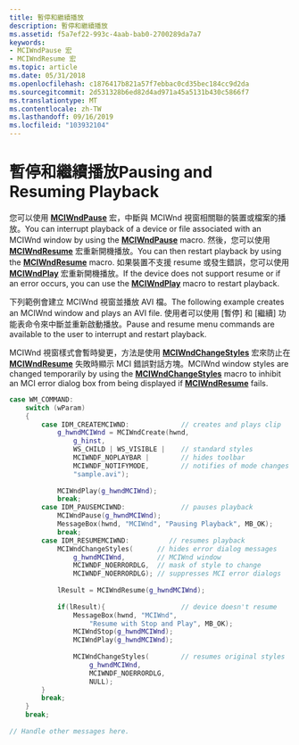 ```yaml
---
title: 暫停和繼續播放
description: 暫停和繼續播放
ms.assetid: f5a7ef22-993c-4aab-bab0-2700289da7a7
keywords:
- MCIWndPause 宏
- MCIWndResume 宏
ms.topic: article
ms.date: 05/31/2018
ms.openlocfilehash: c1876417b821a57f7ebbac0cd35bec184cc9d2da
ms.sourcegitcommit: 2d531328b6ed82d4ad971a45a5131b430c5866f7
ms.translationtype: MT
ms.contentlocale: zh-TW
ms.lasthandoff: 09/16/2019
ms.locfileid: "103932104"
---
```

# <a name="pausing-and-resuming-playback"></a><span data-ttu-id="32a09-105">暫停和繼續播放</span><span class="sxs-lookup"><span data-stu-id="32a09-105">Pausing and Resuming Playback</span></span>

<span data-ttu-id="32a09-106">您可以使用 [**MCIWndPause**](/windows/desktop/api/Vfw/nf-vfw-mciwndpause) 宏，中斷與 MCIWnd 視窗相關聯的裝置或檔案的播放。</span><span class="sxs-lookup"><span data-stu-id="32a09-106">You can interrupt playback of a device or file associated with an MCIWnd window by using the [**MCIWndPause**](/windows/desktop/api/Vfw/nf-vfw-mciwndpause) macro.</span></span> <span data-ttu-id="32a09-107">然後，您可以使用 [**MCIWndResume**](/windows/desktop/api/Vfw/nf-vfw-mciwndresume) 宏重新開機播放。</span><span class="sxs-lookup"><span data-stu-id="32a09-107">You can then restart playback by using the [**MCIWndResume**](/windows/desktop/api/Vfw/nf-vfw-mciwndresume) macro.</span></span> <span data-ttu-id="32a09-108">如果裝置不支援 resume 或發生錯誤，您可以使用 [**MCIWndPlay**](/windows/desktop/api/Vfw/nf-vfw-mciwndplay) 宏重新開機播放。</span><span class="sxs-lookup"><span data-stu-id="32a09-108">If the device does not support resume or if an error occurs, you can use the [**MCIWndPlay**](/windows/desktop/api/Vfw/nf-vfw-mciwndplay) macro to restart playback.</span></span>

<span data-ttu-id="32a09-109">下列範例會建立 MCIWnd 視窗並播放 AVI 檔。</span><span class="sxs-lookup"><span data-stu-id="32a09-109">The following example creates an MCIWnd window and plays an AVI file.</span></span> <span data-ttu-id="32a09-110">使用者可以使用 [暫停] 和 [繼續] 功能表命令來中斷並重新啟動播放。</span><span class="sxs-lookup"><span data-stu-id="32a09-110">Pause and resume menu commands are available to the user to interrupt and restart playback.</span></span>

<span data-ttu-id="32a09-111">MCIWnd 視窗樣式會暫時變更，方法是使用 [**MCIWndChangeStyles**](/windows/desktop/api/Vfw/nf-vfw-mciwndchangestyles) 宏來防止在 [**MCIWndResume**](/windows/desktop/api/Vfw/nf-vfw-mciwndresume) 失敗時顯示 MCI 錯誤對話方塊。</span><span class="sxs-lookup"><span data-stu-id="32a09-111">MCIWnd window styles are changed temporarily by using the [**MCIWndChangeStyles**](/windows/desktop/api/Vfw/nf-vfw-mciwndchangestyles) macro to inhibit an MCI error dialog box from being displayed if [**MCIWndResume**](/windows/desktop/api/Vfw/nf-vfw-mciwndresume) fails.</span></span>


```C++
case WM_COMMAND: 
    switch (wParam) 
    { 
        case IDM_CREATEMCIWND:             // creates and plays clip 
            g_hwndMCIWnd = MCIWndCreate(hwnd,  
                g_hinst,                      
                WS_CHILD | WS_VISIBLE |    // standard styles
                MCIWNDF_NOPLAYBAR |        // hides toolbar 
                MCIWNDF_NOTIFYMODE,        // notifies of mode changes
                "sample.avi"); 
 
            MCIWndPlay(g_hwndMCIWnd); 
            break;    
        case IDM_PAUSEMCIWND:              // pauses playback 
            MCIWndPause(g_hwndMCIWnd); 
            MessageBox(hwnd, "MCIWnd", "Pausing Playback", MB_OK); 
            break; 
        case IDM_RESUMEMCIWND:          // resumes playback 
            MCIWndChangeStyles(      // hides error dialog messages
                g_hwndMCIWnd,        // MCIWnd window
                MCIWNDF_NOERRORDLG,  // mask of style to change
                MCIWNDF_NOERRORDLG); // suppresses MCI error dialogs 
 
            lResult = MCIWndResume(g_hwndMCIWnd); 
 
            if(lResult){                   // device doesn't resume 
                MessageBox(hwnd, "MCIWnd", 
                    "Resume with Stop and Play", MB_OK); 
                MCIWndStop(g_hwndMCIWnd); 
                MCIWndPlay(g_hwndMCIWnd); 
 
                MCIWndChangeStyles(        // resumes original styles
                    g_hwndMCIWnd, 
                    MCIWNDF_NOERRORDLG, 
                    NULL); 
        } 
        break; 
    } 
    break; 
 
// Handle other messages here. 
```



 

 




